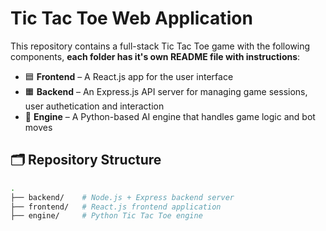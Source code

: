 # Tic Tac Toe Web Application

This repository contains a full-stack Tic Tac Toe game with the following components, **each folder has it's own README file with instructions**:

- 🟦 **Frontend** – A React.js app for the user interface  
- 🟧 **Backend** – An Express.js API server for managing game sessions, user authetication and interaction  
- 🐍 **Engine** – A Python-based AI engine that handles game logic and bot moves

## 🗂️ Repository Structure

```bash
.
├── backend/    # Node.js + Express backend server
├── frontend/   # React.js frontend application
├── engine/     # Python Tic Tac Toe engine
